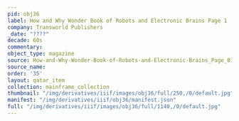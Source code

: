 ```yaml
---
pid: obj36
label: How and Why Wonder Book of Robots and Electronic Brains Page 1
company: Transworld Publishers
_date: "????"
decade: 60s
commentary:
object_type: magazine
source: How-and-Why-Wonder-Book-of-Robots-and-Electronic-Brains_Page_01
source_name:
order: '35'
layout: qatar_item
collection: mainframe_collection
thumbnail: "/img/derivatives/iiif/images/obj36/full/250,/0/default.jpg"
manifest: "/img/derivatives/iiif/obj36/manifest.json"
full: "/img/derivatives/iiif/images/obj36/full/1140,/0/default.jpg"
---
```

